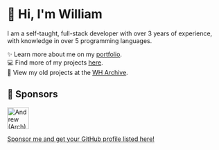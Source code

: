 # 👋 Hi, I'm William
I am a self-taught, full-stack developer with over 3 years of experience, with knowledge in over 5 programming languages.

✨️ Learn more about me on my [portfolio](https://williamharrison.dev).
<br>
💻 Find more of my projects [here](https://github.com/wdhdev).
<br>
📁 View my old projects at the [WH Archive](https://github.com/WHArchive).

## 💖 Sponsors
<!-- sponsors --><a href="https://github.com/Arch881010"><img src="https://github.com/Arch881010.png" width="50px" alt="Andrew (Arch)" /></a><!-- sponsors -->

[Sponsor me and get your GitHub profile listed here!](https://github.com/sponsors/WilliamDavidHarrison)
